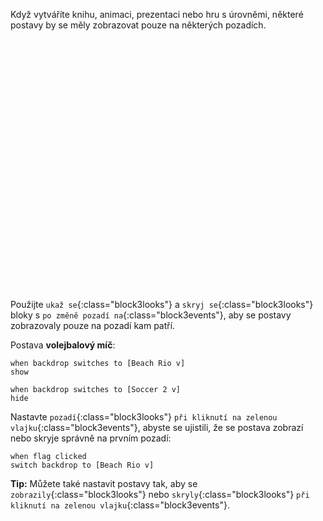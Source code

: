 Když vytváříte knihu, animaci, prezentaci nebo hru s úrovněmi, některé postavy by se měly zobrazovat pouze na některých pozadích.
<div class="scratch-preview" style="margin-left: 15px;">
  <iframe allowtransparency="true" width="485" height="402" src="" frameborder="0"></iframe>
</div>

Použijte `ukaž se`{:class="block3looks"} a `skryj se`{:class="block3looks"} bloky s `po změně pozadí na`{:class="block3events"}, aby se postavy zobrazovaly pouze na pozadí kam patří.

Postava **volejbalový míč**:
```blocks3
when backdrop switches to [Beach Rio v]
show

when backdrop switches to [Soccer 2 v]
hide
```

Nastavte `pozadí`{:class="block3looks"} `při kliknutí na zelenou vlajku`{:class="block3events"}, abyste se ujistili, že se postava zobrazí nebo skryje správně na prvním pozadí:

```blocks3
when flag clicked
switch backdrop to [Beach Rio v]
```

**Tip:** Můžete také nastavit postavy tak, aby se `zobrazily`{:class="block3looks"} nebo `skryly`{:class="block3looks"} `při kliknutí na zelenou vlajku`{:class="block3events"}.
